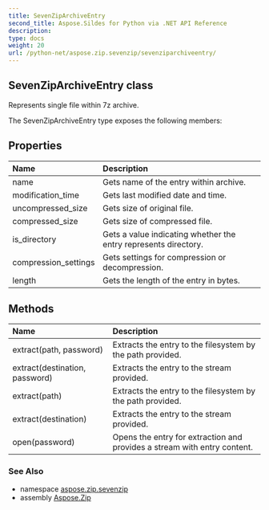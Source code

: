 ```yaml
---
title: SevenZipArchiveEntry
second_title: Aspose.Sildes for Python via .NET API Reference
description: 
type: docs
weight: 20
url: /python-net/aspose.zip.sevenzip/sevenziparchiveentry/
---
```


## SevenZipArchiveEntry class

Represents single file within 7z archive.

The SevenZipArchiveEntry type exposes the following members:
## Properties
| Name | Description |
| :- | :- |
|name|Gets name of the entry within archive.|
|modification_time|Gets last modified date and time.|
|uncompressed_size|Gets size of original file.|
|compressed_size|Gets size of compressed file.|
|is_directory|Gets a value indicating whether the entry represents directory.|
|compression_settings|Gets settings for compression or decompression.|
|length|Gets the length of the entry in bytes.|
## Methods
| Name | Description |
| :- | :- |
|extract(path, password)|Extracts the entry to the filesystem by the path provided.|
|extract(destination, password)|Extracts the entry to the stream provided.|
|extract(path)|Extracts the entry to the filesystem by the path provided.|
|extract(destination)|Extracts the entry to the stream provided.|
|open(password)|Opens the entry for extraction and provides a stream with entry content.|

### See Also

* namespace [aspose.zip.sevenzip](/zip/python-net/aspose.zip.sevenzip/)
* assembly [Aspose.Zip](/zip/python-net/)

